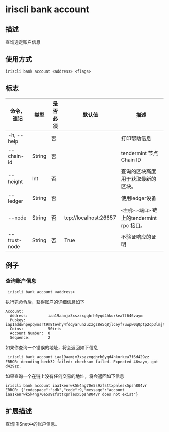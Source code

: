 # iriscli bank account

## 描述

查询选定账户信息

## 使用方式

```
iriscli bank account <address> <flags>
```


## 标志

| 命令，速记   | 类型   | 是否必须 | 默认值                | 描述                                      |
| ------------ | ------ | -------- | --------------------- | ----------------------------------------- |
| -h, --help   |        | 否       |                       | 打印帮助信息                              |
| --chain-id   | String | 否       |                       | tendermint 节点Chain ID                     |
| --height     | Int    | 否       |                       | 查询的区块高度用于获取最新的区块。        |
| --ledger     | String | 否       |                       | 使用ledger设备                    |
| --node       | String | 否       | tcp://localhost:26657 | `<主机>:<端口>` 链上的tendermint rpc 接口。 |
| --trust-node | String | 否       | True                  | 不验证响应的证明                          |



## 例子

### 查询账户信息 

```
 iriscli bank account <address>
```

执行完命令后，获得账户的详细信息如下
```
Account:
  Address:         iaa19aamjx3xszzxgqhrh0yqd4hkurkea7f646vaym
  Pubkey:          iap1addwnpepqwnsrt9m8tevhy4fdqyarunzuzzgz8e5q8jlceyf7uwpw0q0ptp2cp3lmjt
  Coins:           50iris
  Account Number:  0
  Sequence:        2
```

如果你查询一个错误的地址，将会返回如下信息
```
 iriscli bank account iaa19aamjx3xszzxgqhrh0yqd4hkurkea7f6d429zz
ERROR: decoding bech32 failed: checksum failed. Expected 46vaym, got d429zz.
```

如果查询一个在链上没有任何交易的地址，将会返回如下信息
```
iriscli bank account iaa1kenrwk5k4ng70e5s9zfsttxpnlesx5psh804vr
ERROR: {"codespace":"sdk","code":9,"message":"account iaa1kenrwk5k4ng70e5s9zfsttxpnlesx5psh804vr does not exist"}
```


## 扩展描述

查询IRISnet中的账户信息。

​    



​           
